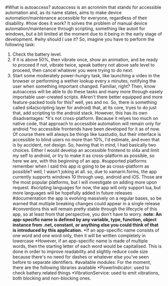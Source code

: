 #What is autoaccess?
autoaccess is an acronnim that stands for accessible automation and, as its name states, aims to make device automation/maintenance accessible for everyone, regardless of their disability.
#how does it work?
It solves the problem of manual device automation/maintenance through scripting, something like autoit for windows, but a bit limited at the moment due to it being in the early stage of development.
#why should I use it? 
So, imagine you have to perform the following task:
1. Check the battery level.
2. If it is above 50%, then vibrate once, show an animation, and be ready to proceed
if not, vibrate twice, speak battery not above safe level to proceed, then cancel whatever you were trying to do next.
3. Start some moderately power-hungry task, like launching a video in the browser or performing a wether lookup every x minutes, notifying the user when something important changed.
Familiar, right? Then, know autoaccess will be able to do these tasks and many more through easely importable user-created scripts.
#Aren't there better equipped and more feature-packed tools for this?
well, yes and no.
So, there is something called sl4a(scripting layer for android) that, at its core, tryes to do just that, add scripting to the android stack.
However, this has its own disadvantages:
*it's not cross-platform. Because it relyes too much on native code, that approach to accessible automation will remain only for android
*no accessible frontends have been developed for it as of now. Of course there will always be things like luastudio, but their interface is accessible to blind users no more than 10%, I'd estimate, and even that is by accident, not design.
So, having that in mind, I had basically two choices. Either I would develop an accessible frontend to sl4a and limit my self to android, or try to make it as cross-platform as possible, so here we are, with this beginning of an app.
#supported platforms
remember when I said this app is going to be as cross-platform as possible? well, I wasn't joking at all.
so, due to xamarin.forms, the app currently supports windows 10 through uwp, android and iOS.
Those are the most popular platforms, but I will investigate on adding more upon request.
#scripting languages
for now, the app will only support lua, but more languages will be hopefully added in future releases
#documentation
the app is evolving massively on a regular bases, so be warned that multiple breaking changes could appear in a single release
  #conventions
this will remain pretty stable through the lifecycle of this app, so at least from that perspective, you don't have to worry.
**note: An app-specific name is defined by any variable, type, function, object instance from .net, constant, or anything else you could think of that is introduced by this application.**
*If an app-specific name consists of one word and one word only, then it will be written completely in lowercase
*However, if an app-specific name is made of multiple words, then the starting letter of each word would be capitalised. This is done in order to improve readability and slightly reduce code size because there's no need for dashes or whatever else you've seen before to separate identifiers.
  #available modules:
For the moment, there are the following libraries available
*PowerIndicator:
used to check battery related things
*VibrationService:
used to emit vibrations, both blocking and non-blocking ones.
